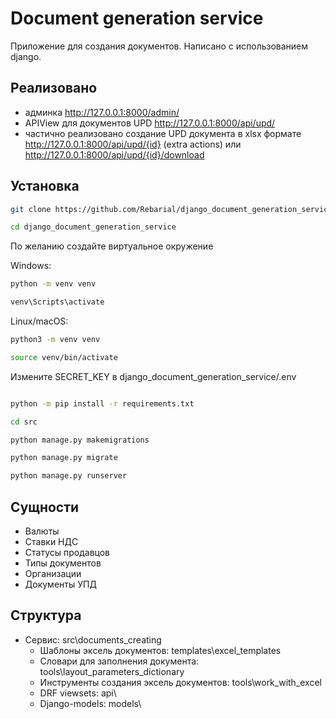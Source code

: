 # Document generation service
Приложение для создания документов. Написано с использованием django.

## Реализовано
 - админка http://127.0.0.1:8000/admin/
 - APIView для документов UPD http://127.0.0.1:8000/api/upd/
 - частично реализовано создание UPD документа в xlsx формате http://127.0.0.1:8000/api/upd/{id} (extra actions) или http://127.0.0.1:8000/api/upd/{id}/download
## Установка

``` bash
git clone https://github.com/Rebarial/django_document_generation_service

cd django_document_generation_service
```
По желанию создайте виртуальное окружение

Windows:
``` bash
python -m venv venv

venv\Scripts\activate
```
Linux/macOS:
``` bash
python3 -m venv venv

source venv/bin/activate
```

Измените SECRET_KEY в django_document_generation_service/.env

``` bash

python -m pip install -r requirements.txt

cd src

python manage.py makemigrations

python manage.py migrate

python manage.py runserver
```

## Сущности
 - Валюты
 - Ставки НДС
 - Статусы продавцов
 - Типы документов
 - Организации
 - Документы УПД

## Структура
 - Сервиc: src\documents_creating
   - Шаблоны эксель документов: templates\excel_templates
   - Словари для заполнения документа: tools\layout_parameters_dictionary
   - Инструменты создания эксель документов: tools\work_with_excel
   - DRF viewsets: api\
   - Django-models: models\
